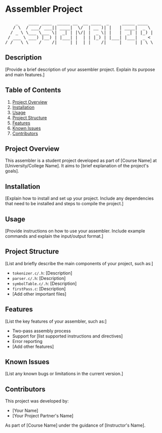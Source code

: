# Assembler Project
<pre>
    _    ____ ____  _____ __  __ ____  _     _____ ____                
   / \  / ___/ ___|| ____|  \/  | __ )| |   | ____|  _ \           
  / _ \ \___ \___ \|  _| | |\/| |  _ \| |   |  _| | |_) |        
 / ___ \ ___) |__) | |___| |  | | |_) | |___| |___|  _ <            
/_/   \_\____/____/|_____|_|  |_|____/|_____|_____|_| \_\                
</pre>                                                                     

## Description
[Provide a brief description of your assembler project. Explain its purpose and main features.]

## Table of Contents
1. [Project Overview](#project-overview)
2. [Installation](#installation)
3. [Usage](#usage)
4. [Project Structure](#project-structure)
5. [Features](#features)
6. [Known Issues](#known-issues)
7. [Contributors](#contributors)

## Project Overview
This assembler is a student project developed as part of [Course Name] at [University/College Name]. It aims to [brief explanation of the project's goals].

## Installation
[Explain how to install and set up your project. Include any dependencies that need to be installed and steps to compile the project.]

## Usage
[Provide instructions on how to use your assembler. Include example commands and explain the input/output format.]

## Project Structure
[List and briefly describe the main components of your project, such as:]
- `tokenizer.c/.h`: [Description]
- `parser.c/.h`: [Description]
- `symbolTable.c/.h`: [Description]
- `firstPass.c`: [Description]
- [Add other important files]

## Features
[List the key features of your assembler, such as:]
- Two-pass assembly process
- Support for [list supported instructions and directives]
- Error reporting
- [Add other features]

## Known Issues
[List any known bugs or limitations in the current version.]

## Contributors
This project was developed by:
- [Your Name]
- [Your Project Partner's Name]

As part of [Course Name] under the guidance of [Instructor's Name].

